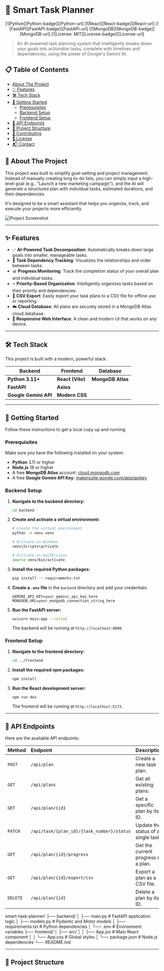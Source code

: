 # 🎯 Smart Task Planner

<div align="center">

[![Python][Python-badge]][Python-url]
[![React][React-badge]][React-url]
[![FastAPI][FastAPI-badge]][FastAPI-url]
[![MongoDB][MongoDB-badge]][MongoDB-url]
[![License: MIT][License-badge]][License-url]

</div>

> An AI-powered task planning system that intelligently breaks down your goals into actionable tasks, complete with timelines and dependencies, using the power of Google's Gemini AI.

## 📋 Table of Contents

- [About The Project](#-about-the-project)
- [✨ Features](#-features)
- [🛠️ Tech Stack](#️-tech-stack)
- [🚀 Getting Started](#-getting-started)
  - [Prerequisites](#prerequisites)
  - [Backend Setup](#backend-setup)
  - [Frontend Setup](#frontend-setup)
- [🔌 API Endpoints](#-api-endpoints)
- [📂 Project Structure](#-project-structure)
- [🤝 Contributing](#-contributing)
- [📜 License](#-license)
- [📬 Contact](#-contact)

## 📖 About The Project

This project was built to simplify goal-setting and project management. Instead of manually creating long to-do lists, you can simply input a high-level goal (e.g., "Launch a new marketing campaign"), and the AI will generate a structured plan with individual tasks, estimated durations, and their dependencies.

It's designed to be a smart assistant that helps you organize, track, and execute your projects more efficiently.

![Project Screenshot](https://via.placeholder.com/800x400.png?text=Smart+Task+Planner+Screenshot)

---

## ✨ Features

-   ✅ **AI-Powered Task Decomposition**: Automatically breaks down large goals into smaller, manageable tasks.
-   🔗 **Task Dependency Tracking**: Visualizes the relationships and order between tasks.
-   📊 **Progress Monitoring**: Track the completion status of your overall plan and individual tasks.
-   ⭐ **Priority-Based Organization**: Intelligently organizes tasks based on their priority and dependencies.
-   📄 **CSV Export**: Easily export your task plans to a CSV file for offline use or reporting.
-   ☁️ **Cloud Database**: All plans are securely stored in a MongoDB Atlas cloud database.
-   📱 **Responsive Web Interface**: A clean and modern UI that works on any device.

---

## 🛠️ Tech Stack

This project is built with a modern, powerful stack:

<div align="center">

| Backend                               | Frontend                             | Database                               |
| ------------------------------------- | ------------------------------------ | -------------------------------------- |
| **Python 3.11+** | **React (Vite)** | **MongoDB Atlas** |
| **FastAPI** | **Axios** |                                        |
| **Google Gemini API** | **Modern CSS** |                                        |

</div>

---

## 🚀 Getting Started

Follow these instructions to get a local copy up and running.

### Prerequisites

Make sure you have the following installed on your system:
-   **Python** 3.11 or higher
-   **Node.js** 18 or higher
-   A free **MongoDB Atlas** account: [cloud.mongodb.com](https://cloud.mongodb.com/)
-   A free **Google Gemini API Key**: [makersuite.google.com/app/apikey](https://makersuite.google.com/app/apikey)

### Backend Setup

1.  **Navigate to the backend directory:**
    ```sh
    cd backend
    ```

2.  **Create and activate a virtual environment:**
    ```sh
    # Create the virtual environment
    python -m venv venv

    # Activate on Windows
    venv\Scripts\activate

    # Activate on macOS/Linux
    source venv/bin/activate
    ```

3.  **Install the required Python packages:**
    ```sh
    pip install -r requirements.txt
    ```

4.  **Create a `.env` file** in the `backend` directory and add your credentials:
    ```env
    GEMINI_API_KEY=your_gemini_api_key_here
    MONGODB_URL=your_mongodb_connection_string_here
    ```

5.  **Run the FastAPI server:**
    ```sh
    uvicorn main:app --reload
    ```
    The backend will be running at `http://localhost:8000`.

### Frontend Setup

1.  **Navigate to the frontend directory:**
    ```sh
    cd ../frontend
    ```

2.  **Install the required npm packages:**
    ```sh
    npm install
    ```

3.  **Run the React development server:**
    ```sh
    npm run dev
    ```
    The frontend will be running at `http://localhost:5173`.

---

## 🔌 API Endpoints

Here are the available API endpoints:

| Method  | Endpoint                                     | Description                        |
| :------ | :------------------------------------------- | :--------------------------------- |
| `POST`  | `/api/plan`                                  | Create a new task plan.            |
| `GET`   | `/api/plans`                                 | Get all existing plans.            |
| `GET`   | `/api/plan/{id}`                             | Get a specific plan by its ID.     |
| `PATCH` | `/api/task/{plan_id}/{task_number}/status`   | Update the status of a single task.|
| `GET`   | `/api/plan/{id}/progress`                    | Get the current progress of a plan.|
| `GET`   | `/api/plan/{id}/export/csv`                  | Export a plan as a CSV file.       |
| `DELETE`| `/api/plan/{id}`                             | Delete a plan by its ID.           |

smart-task-planner/
├── backend/
│   ├── main.py           # FastAPI application logic
│   ├── models.py         # Pydantic and Motor models
│   ├── requirements.txt  # Python dependencies
│   └── .env              # Environment variables
├── frontend/
│   ├── src/
│   │   ├── App.jsx       # Main React component
│   │   └── App.css       # Global styles
│   └── package.json      # Node.js dependencies
└── README.md


---

## 📂 Project Structure
